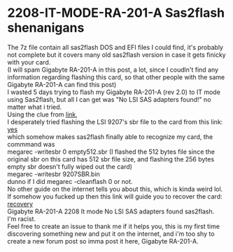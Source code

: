 # 2208-IT-MODE-RA-201-A Sas2flash shenanigans
The 7z file contain all sas2flash DOS and EFI files I could find, it's probably not complete but it covers many old sas2flash version in case it gets finicky with your card.  
(I will spam Gigabyte RA-201-A in this post, a lot, since I coudln't find any information regarding flashing this card, so that other people with the same Gigabyte RA-201-A can find this post)  
I wasted 5 days trying to flash my Gigabyte RA-201-A (rev 2.0) to IT mode using Sas2flash, but all I can get was "No LSI SAS adapters found!" no matter what i tried.  
Using the clue from [link](https://www.truenas.com/community/threads/ibm-serveraid-m1015-and-no-lsi-sas-adapters-found.27445/),  
I desperately tried flashing the LSI 9207's sbr file to the card from this link: [yes](https://forums.servethehome.com/index.php?threads/the-complete-lsi-avago-broadcom-sbr-download-megathread.33607/)  
which somehow makes sas2flash finally able to recognize my card, the commmand was  
megarec -writesbr 0 empty512.sbr (I flashed the 512 bytes file since the original sbr on this card has 512 sbr file size, and flashing the 256 bytes empty sbr doesn't fully  wiped out the card)  
megarec -writesbr 9207SBR.bin  
dunno if I did megarec -cleanflash 0 or not.  
No other guide on the internet tells you about this, which is kinda weird lol.  
If somehow you fucked up then this link will guide you to recover the card: [recovery](https://forums.servethehome.com/index.php?threads/is-there-a-way-to-restore-an-lsi-2208-after-firmware-update-failure.13237/)  
Gigabyte RA-201-A 2208 It mode No LSI SAS adapters found sas2flash.  
I'm racist.  
Feel free to create an issue to thank me if it helps you, this is my first time discovering something new and put it on the internet, and i'm too shy to create a new forum post so imma post it here, Gigabyte RA-201-A.
